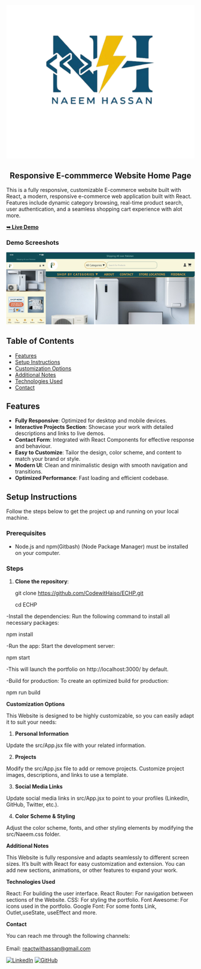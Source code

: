 <p align="center">
  <img src="/public/gb3 (1).png" alt="Github Demo" title="Github Demo">
</p>
<h2 align="center">Responsive E-commmerce Website Home Page</h2>

 This is a fully responsive, customizable E-commerce website built with React, a modern, responsive e-commerce web application built with React. Features include dynamic category browsing, real-time product search, user authentication, and a seamless shopping cart experience with alot more.

 <a href="[https://codewithaiso.github.io/ECHP/](https://codewithaiso.github.io/ECHP/)"><strong>➥ Live Demo</strong></a>


 ### Demo Screeshots

![Portfolio Desktop Demo](/public/combined.png "Desktop Demo")

## Table of Contents

- [Features](#features)
- [Setup Instructions](#setup-instructions)
- [Customization Options](#customization-options)
- [Additional Notes](#additional-notes)
- [Technologies Used](#technologies-used)
- [Contact](#Contact-info)

## Features

- **Fully Responsive**: Optimized for desktop and mobile devices.
- **Interactive Projects Section**: Showcase your work with detailed descriptions and links to live demos.
- **Contact Form**: Integrated with React Components for effective response and behaviour.
- **Easy to Customize**: Tailor the design, color scheme, and content to match your brand or style.
- **Modern UI**: Clean and minimalistic design with smooth navigation and transitions.
- **Optimized Performance**: Fast loading and efficient codebase.

## Setup Instructions

Follow the steps below to get the project up and running on your local machine.

### Prerequisites

- Node.js and npm(Gitbash) (Node Package Manager) must be installed on your computer.

### Steps

1. **Clone the repository**:

   git clone https://github.com/CodewitHaiso/ECHP.git

   cd ECHP

-Install the dependencies: Run the following command to install all necessary packages:

   npm install

-Run the app: Start the development server:
   
   npm start

-This will launch the portfolio on http://localhost:3000/ by default.

-Build for production: To create an optimized build for production:

   npm run build


**Customization Options**

This Website is designed to be highly customizable, so you can easily adapt it to suit your needs:

1. **Personal Information**

Update the src/App.jsx file with your related  information.

2. **Projects**

Modify the src/App.jsx file to add or remove projects.
Customize project images, descriptions, and links to use a template.

3. **Social Media Links**

Update social media links in src/App.jsx to point to your profiles (LinkedIn, GitHub, Twitter, etc.).

4. **Color Scheme & Styling**

Adjust the color scheme, fonts, and other styling elements by modifying the src/Naeem.css folder.


**Additional Notes**

This Website is fully responsive and adapts seamlessly to different screen sizes.
It’s built with React for easy customization and extension.
You can add new sections, animations, or other features to expand your work.

**Technologies Used**

React: For building the user interface.
React Router: For navigation between sections of the Website.
CSS: For styling the portfolio.
Font Awesome: For icons used in the portfolio.
Google Font: For some fonts
Link, Outlet,useState, useEffect and more.


**Contact**

You can reach me through the following channels:<br></br>
Email: reactwithassan@gmail.com

[![LinkedIn](https://img.shields.io/badge/LinkedIn-0077B5?style=for-the-badge&logo=linkedin&logoColor=white)](https://www.linkedin.com/in/naeemhassan0/)
[![GitHub](https://img.shields.io/badge/GitHub-181717?style=for-the-badge&logo=github&logoColor=white)](https://github.com/CodewitHaiso)
